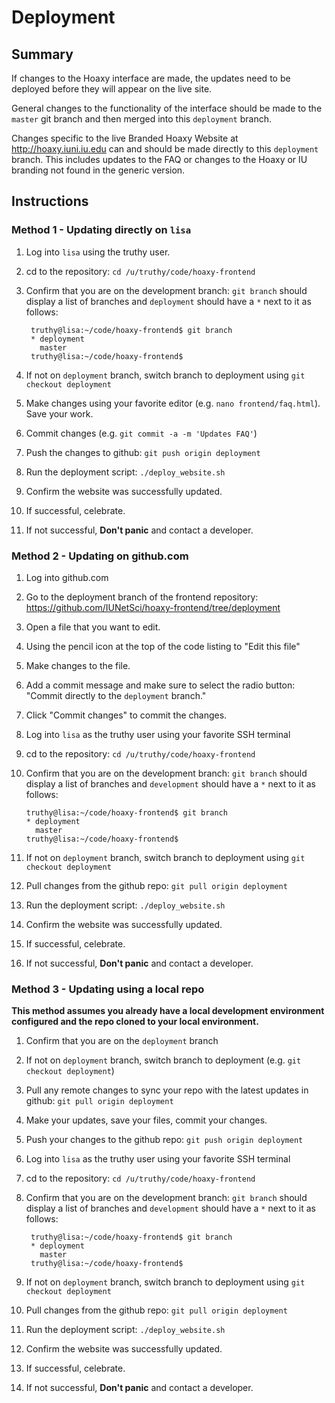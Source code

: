 # Deployment

## Summary

If changes to the Hoaxy interface are made, the updates need to be deployed before they will appear on the live site.

General changes to the functionality of the interface should be made to the `master` git branch and then merged into this `deployment` branch.

Changes specific to the live Branded Hoaxy Website at <http://hoaxy.iuni.iu.edu> can and should be made directly to this `deployment` branch.  This includes updates to the FAQ or changes to the Hoaxy or IU branding not found in the generic version.

## Instructions

### Method 1 - Updating directly on `lisa`

1) Log into `lisa` using the truthy user.
2) cd to the repository: `cd /u/truthy/code/hoaxy-frontend`
3) Confirm that you are on the development branch: `git branch` should display a list of branches and `deployment` should have a  `*` next to it as follows:

        truthy@lisa:~/code/hoaxy-frontend$ git branch
        * deployment
          master
        truthy@lisa:~/code/hoaxy-frontend$
4) If not on `deployment` branch, switch branch to deployment using `git checkout deployment`
5) Make changes using your favorite editor (e.g. `nano frontend/faq.html`).  Save your work.
6) Commit changes (e.g. `git commit -a -m 'Updates FAQ'`)
7) Push the changes to github: `git push origin deployment`
8) Run the deployment script: `./deploy_website.sh`
9) Confirm the website was successfully updated.
10) If successful, celebrate.
11) If not successful, **Don't panic** and contact a developer.

### Method 2 - Updating on github.com

1) Log into github.com
2) Go to the deployment branch of the frontend repository: <https://github.com/IUNetSci/hoaxy-frontend/tree/deployment>
3) Open a file that you want to edit.
4) Using the pencil icon at the top of the code listing to "Edit this file"
5) Make changes to the file.
6) Add a commit message and make sure to select the radio button: "Commit directly to the `deployment` branch."
7) Click "Commit changes" to commit the changes.
8) Log into `lisa` as the truthy user using your favorite SSH terminal
9) cd to the repository: `cd /u/truthy/code/hoaxy-frontend`
10) Confirm that you are on the development branch: `git branch` should display a list of branches and `development` should have a  `*` next to it as follows:

        truthy@lisa:~/code/hoaxy-frontend$ git branch
        * deployment
          master
        truthy@lisa:~/code/hoaxy-frontend$
11) If not on `deployment` branch, switch branch to deployment using `git checkout deployment`
12) Pull changes from the github repo: `git pull origin deployment`
13) Run the deployment script: `./deploy_website.sh`
14) Confirm the website was successfully updated.
15) If successful, celebrate.
16) If not successful, **Don't panic** and contact a developer.

### Method 3 - Updating using a local repo

**This method assumes you already have a local development environment configured and the repo cloned to your local environment.**

1) Confirm that you are on the `deployment` branch
2) If not on `deployment` branch, switch branch to deployment (e.g. `git checkout deployment`)
3) Pull any remote changes to sync your repo with the latest updates in github:  `git pull origin deployment`
3) Make your updates, save your files, commit your changes.
4) Push your changes to the github repo: `git push origin deployment`
5) Log into `lisa` as the truthy user using your favorite SSH terminal
6) cd to the repository: `cd /u/truthy/code/hoaxy-frontend`
7) Confirm that you are on the development branch: `git branch` should display a list of branches and `development` should have a  `*` next to it as follows:

        truthy@lisa:~/code/hoaxy-frontend$ git branch
        * deployment
          master
        truthy@lisa:~/code/hoaxy-frontend$
8) If not on `deployment` branch, switch branch to deployment using `git checkout deployment`
9) Pull changes from the github repo: `git pull origin deployment`
10) Run the deployment script: `./deploy_website.sh`
11) Confirm the website was successfully updated.
12) If successful, celebrate.
13) If not successful, **Don't panic** and contact a developer.
